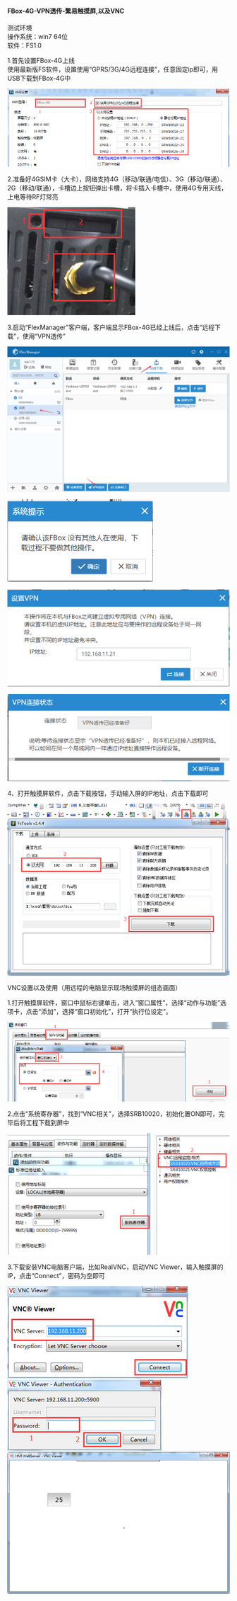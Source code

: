 #### **FBox-4G-VPN透传-繁易触摸屏,以及VNC**  

测试环境  
操作系统：win7 64位  
软件：FS1.0  

1.首先设置FBox-4G上线  
使用最新版FS软件，设置使用“GPRS/3G/4G远程连接”，任意固定ip即可，用USB下载到FBox-4G中  

![添加盒子分组](../Images/Trans/TranExplain/AB1769L36ERM/ABERM1.png)  

2.准备好4GSIM卡（大卡），网络支持4G（移动/联通/电信）、3G（移动/联通）、2G（移动/联通），卡槽边上按钮弹出卡槽，将卡插入卡槽中，使用4G专用天线，上电等待RF灯常亮  

![添加盒子分组](../Images/Trans/TranExplain/AB1769L36ERM/ABERM2.png)  

3.启动“FlexManager”客户端，客户端显示FBox-4G已经上线后，点击“远程下载”，使用“VPN透传”  

![添加盒子分组](../Images/Trans/TranExplain/AB1769L36ERM/MP1.png)  

![添加盒子分组](../Images/Trans/TranExplain/AB1769L36ERM/MP2.png)  

![添加盒子分组](../Images/Trans/TranExplain/AB1769L36ERM/MP3.png)  

![添加盒子分组](../Images/Trans/TranExplain/AB1769L36ERM/MP4.png)  

4、打开触摸屏软件，点击下载按钮，手动输入屏的IP地址，点击下载即可  

![添加盒子分组](../Images/Trans/TranExplain/AB1769L36ERM/ScreenVNC1.png)  

VNC设置以及使用（用远程的电脑显示现场触摸屏的组态画面）  

1.打开触摸屏软件，窗口中鼠标右键单击，进入“窗口属性”，选择“动作与功能”选项卡，点击“添加”，选择“窗口初始化”，打开“执行位设定”。  

![添加盒子分组](../Images/Trans/TranExplain/AB1769L36ERM/ScreenVNC2.png)  

2.点击“系统寄存器”，找到“VNC相关”，选择SRB10020，初始化置ON即可，完毕后将工程下载到屏中  

![添加盒子分组](../Images/Trans/TranExplain/AB1769L36ERM/ScreenVNC3.png)  

3.下载安装VNC电脑客户端，比如RealVNC，启动VNC Viewer，输入触摸屏的IP，点击“Connect”，密码为空即可  

![添加盒子分组](../Images/Trans/TranExplain/AB1769L36ERM/ScreenVNC4.png)  
![添加盒子分组](../Images/Trans/TranExplain/AB1769L36ERM/ScreenVNC5.png)  
![添加盒子分组](../Images/Trans/TranExplain/AB1769L36ERM/ScreenVNC6.png)  
